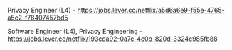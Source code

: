 Privacy Engineer (L4) - https://jobs.lever.co/netflix/a5d6a6e9-f55e-4765-a5c2-f78407457bd5

Software Engineer (L4), Privacy Engineering - https://jobs.lever.co/netflix/193cda92-0a7c-4c0b-820d-3324c985fb88

